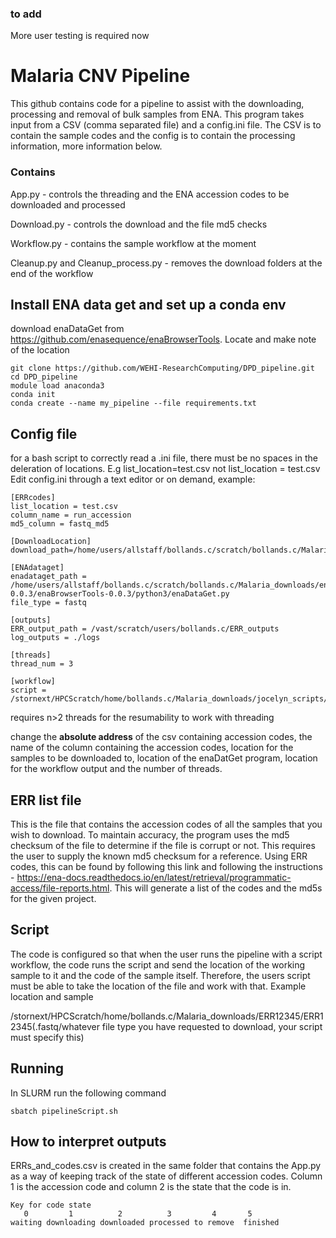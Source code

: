 ### to add
More user testing is required now

# Malaria CNV Pipeline
This github contains code for a pipeline to assist with the downloading, processing and removal of bulk samples from ENA. This program takes input from a CSV (comma separated file) and a config.ini file. The CSV is to contain the sample codes and the config is to contain the processing information, more information below.

### Contains
App.py - controls the threading and the ENA accession codes to be downloaded and processed

Download.py - controls the download and the file md5 checks

Workflow.py - contains the sample workflow at the moment

Cleanup.py and Cleanup_process.py - removes the download folders at the end of the workflow

## Install ENA data get and set up a conda env
download enaDataGet from https://github.com/enasequence/enaBrowserTools. Locate and make note of the location

```
git clone https://github.com/WEHI-ResearchComputing/DPD_pipeline.git
cd DPD_pipeline
module load anaconda3
conda init
conda create --name my_pipeline --file requirements.txt
```

## Config file
for a bash script to correctly read a .ini file, there must be no spaces in the deleration of locations. E.g
list_location=test.csv
not
list_location = test.csv
Edit config.ini through a text editor or on demand, example:

```
[ERRcodes]
list_location = test.csv
column_name = run_accession
md5_column = fastq_md5

[DownloadLocation]
download_path=/home/users/allstaff/bollands.c/scratch/bollands.c/Malaria_downloads

[ENAdataget]
enadataget_path = /home/users/allstaff/bollands.c/scratch/bollands.c/Malaria_downloads/enaBrowserTools-0.0.3/enaBrowserTools-0.0.3/python3/enaDataGet.py
file_type = fastq

[outputs]
ERR_output_path = /vast/scratch/users/bollands.c/ERR_outputs
log_outputs = ./logs

[threads]
thread_num = 3

[workflow]
script = /stornext/HPCScratch/home/bollands.c/Malaria_downloads/jocelyn_scripts/fastq2bamVivax.sh
```
requires n>2 threads for the resumability to work with threading

change the **absolute address** of the csv containing accession codes, the name of the column containing the accession codes, location for the samples to be downloaded to, location of the enaDatGet program, location for the workflow output and the number of threads.

## ERR list file
This is the file that contains the accession codes of all the samples that you wish to download. To maintain accuracy, the program uses the md5 checksum of the file to determine if the file is corrupt or not. This requires the user to supply the known md5 checksum for a reference. Using ERR codes, this can be found by following this link and following the instructions - https://ena-docs.readthedocs.io/en/latest/retrieval/programmatic-access/file-reports.html. This will generate a list of the codes and the md5s for the given project.

## Script
The code is configured so that when the user runs the pipeline with a script workflow, the code runs the script and send the location of the working sample to it and the code of the sample itself. Therefore, the users script must be able to take the location of the file and work with that. Example location and sample

/stornext/HPCScratch/home/bollands.c/Malaria_downloads/ERR12345/ERR12345(.fastq/whatever file type you have requested to download, your script must specify this)


## Running
In SLURM run the following command
```
sbatch pipelineScript.sh
```
## How to interpret outputs
ERRs_and_codes.csv is created in the same folder that contains the App.py as a way of keeping track of the state of different accession codes. Column 1 is the accession code and column 2 is the state that the code is in.

```
Key for code state
   0         1          2          3         4       5
waiting downloading downloaded processed to remove  finished
```


